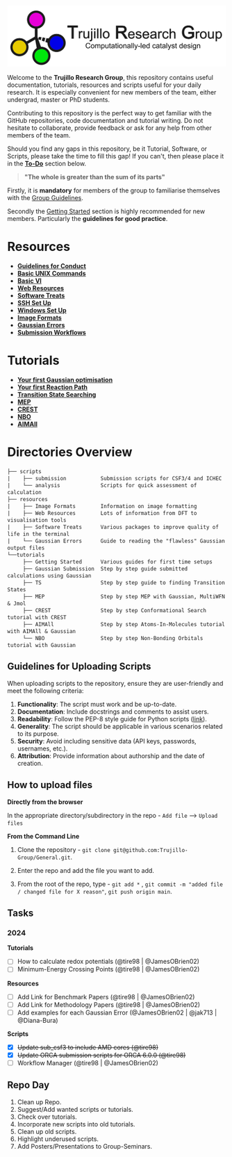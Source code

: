 ![group logo](docs/figures/logo_horizontal.png)

Welcome to the **Trujillo Research Group**, this repository contains useful documentation, tutorials, resources and scripts useful for your daily research.
It is especially convenient for new members of the team, either undergrad, master or PhD students.

Contributing to this repository is the perfect way to get familiar with the GitHub repositories, code documentation and tutorial writing.
Do not hesitate to collaborate, provide feedback or ask for any help from other members of the team.

Should you find any gaps in this repository, be it Tutorial, Software, or Scripts, please take the time to fill this gap! If you can't, then please place it in the **[To-Do](#to-do)** section below.

> **"The whole is greater than the sum of its parts"**

Firstly, it is **mandatory** for members of the group to familiarise themselves with the [Group Guidelines](docs/guidelines).

Secondly the [Getting Started](tutorials/getting_started) section is highly recommended for new members. Particularly the **guidelines for good practice**.

# Resources
- **[Guidelines for Conduct](docs/guidelines)**
- **[Basic UNIX Commands](tutorials/getting_started/basic_linux.md)**
- **[Basic VI](tutorials/getting_started/basic_vi.md)**
- **[Web Resources](resources/README.md)**
- **[Software Treats](resources/software_treats.md)**
- **[SSH Set Up](tutorials/getting_started/ssh_setup.md)**
- **[Windows Set Up](tutorials/getting_started/windows_users.md)**
- **[Image Formats](resources/image_formats/README.md)**
- **[Gaussian Errors](resources/gaussian_errors/README.md)**
- **[Submission Workflows](resources/workflows/README.md)**

# Tutorials
- **[Your first Gaussian optimisation](tutorials/gaussian_submission/README.md)**
- **[Your first Reaction Path](tutorials/gaussian_submission/SN2_tutorial/README.md)**
- **[Transition State Searching](tutorials/TS/README.md)**
- **[MEP](tutorials/MEP/README.md)**
- **[CREST](tutorials/CREST/README.md)**
- **[NBO](tutorials/NBO/README.md)**
- **[AIMAll](tutorials/AIMAll/README.md)**

# Directories Overview

```
├── scripts                   
|    ├── submission           Submission scripts for CSF3/4 and ICHEC
|    └── analysis             Scripts for quick assessment of calculation
├── resources                 
|    ├── Image Formats        Information on image formatting
|    ├── Web Resources        Lots of information from DFT to visualisation tools
|    ├── Software Treats      Various packages to improve quality of life in the terminal
|    └── Gaussian Errors      Guide to reading the "flawless" Gaussian output files
└──tutorials                    
     ├── Getting Started      Various guides for first time setups
     ├── Gaussian Submission  Step by step guide submitted calculations using Gaussian
     ├── TS                   Step by step guide to finding Transition States
     ├── MEP                  Step by step MEP with Gaussian, MultiWFN & Jmol
     ├── CREST                Step by step Conformational Search tutorial with CREST
     ├── AIMAll               Step by step Atoms-In-Molecules tutorial with AIMAll & Gaussian
     └── NBO                  Step by step Non-Bonding Orbitals tutorial with Gaussian
```

## Guidelines for Uploading Scripts

When uploading scripts to the repository, ensure they are user-friendly and meet the following criteria:
1. **Functionality**: The script must work and be up-to-date.
2. **Documentation**: Include docstrings and comments to assist users.
3. **Readability**: Follow the PEP-8 style guide for Python scripts ([link](https://peps.python.org/pep-0008/)).
4. **Generality**: The script should be applicable in various scenarios related to its purpose.
5. **Security**: Avoid including sensitive data (API keys, passwords, usernames, etc.).
6. **Attribution**: Provide information about authorship and the date of creation.


## How to upload files

**Directly from the browser**

In the appropriate directory/subdirectory in the repo - `Add file` --> `Upload files`

**From the Command Line**

1. Clone the repository - `git clone git@github.com:Trujillo-Group/General.git`.

2. Enter the repo and add the file you want to add. 

3. From the root of the repo, type - `git add *` , `git commit -m "added file / changed file for X reason"`, `git push origin main`.

## Tasks
### 2024
**Tutorials**
- [ ] How to calculate redox potentials (@tire98 | @JamesOBrien02)
- [ ] Minimum-Energy Crossing Points (@tire98 | @JamesOBrien02)

**Resources**
- [ ] Add Link for Benchmark Papers (@tire98 | @JamesOBrien02)
- [ ] Add Link for Methodology Papers (@tire98 | @JamesOBrien02)
- [ ] Add examples for each Gaussian Error (@JamesOBrien02 | @jak713 | @Diana-Bura)

**Scripts**
- [x] <del>Update sub_csf3 to include AMD cores (@tire98)</del>
- [x] <del>Update ORCA submission scripts for ORCA 6.0.0 (@tire98)</del>
- [ ] Workflow Manager (@tire98 | @JamesOBrien02)

## Repo Day
1. Clean up Repo.
2. Suggest/Add wanted scripts or tutorials.
3. Check over tutorials.
4. Incorporate new scripts into old tutorials.
5. Clean up old scripts.
6. Highlight underused scripts.
7. Add Posters/Presentations to Group-Seminars.
